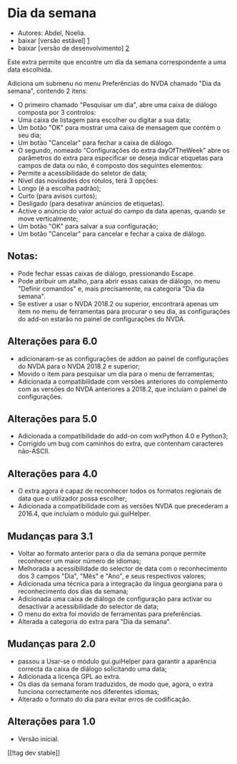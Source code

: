 # Dia da semana #

*	 Autores: Abdel, Noelia.
*	 baixar [versão estável] [1]
*	 baixar [versão de desenvolvimento] [2]

Este extra permite que encontre um dia da semana correspondente a uma data
escolhida.

Adiciona um submenu no menu Preferências do NVDA chamado "Dia da semana",
contendo 2 itens:


* O primeiro chamado "Pesquisar um dia", abre uma caixa de diálogo composta por 3 controlos:
* Uma caixa de listagem para escolher ou digitar a sua data;
* Um botão "OK" para mostrar uma caixa de mensagem que contém o seu dia;
* Um botão "Cancelar" para fechar a caixa de diálogo.
* O segundo, nomeado "Configurações do extra dayOfTheWeek" abre os parâmetros do extra para especificar se deseja indicar etiquetas para campos de data ou não, é composto dos seguintes elementos:
* Permite a acessibilidade do seletor de data;
* Nível das novidades dos rótulos, terá 3 opções:
* Longo (é a escolha padrão);
* Curto (para avisos curtos);
* Desligado (para desativar anúncios de etiquetas).
* Active o anúncio do valor actual do campo da data apenas, quando se move verticalmente;
* Um botão "OK" para salvar a sua configuração;
* Um botão "Cancelar" para cancelar e fechar a caixa de diálogo.

## Notas: ##

*	 Pode fechar essas caixas de diálogo, pressionando Escape.
*	 Pode atribuir um atalho, para abrir essas caixas de diálogo, no menu
   "Definir comandos" e, mais precisamente, na categoria "Dia da semana".
*	 Se estiver a usar o NVDA 2018.2 ou superior, encontrará apenas um item no
   menu de ferramentas para procurar o seu dia, as configurações do add-on
   estarão no painel de configurações do NVDA.

## Alterações para 6.0 ##

*	 adicionaram-se as configurações de addon ao painel de configurações do
   NVDA para o NVDA 2018.2 e superior;
*	 Movido o item para pesquisar um dia para o menu de ferramentas;
*	 Adicionada a compatibilidade com versões anteriores do complemento com as
   versões do NVDA anteriores a 2018.2, que incluíam o painel de
   configurações.

## Alterações para 5.0 ##

*	 Adicionada a compatibilidade do add-on com wxPython 4.0 e Python3;
*	 Corrigido um bug com caminhos do extra, que contenham caracteres
   não-ASCII.

## Alterações para 4.0 ##

*	 O extra agora é capaz de reconhecer todos os formatos regionais de data
   que o utilizador possa escolher;
*	 Adicionada a compatibilidade com as versões NVDA que precederam a 2016.4,
   que incluíam o módulo gui.guiHelper.

## Mudanças para 3.1 ##

*	 Voltar ao formato anterior para o dia da semana porque permite reconhecer
   um maior número de idiomas;
*	 Melhorada a acessibilidade do selector de data com o reconhecimento dos 3
   campos "Dia", "Mês" e "Ano", e seus respectivos valores;
*	 Adicionada uma técnica para a integração da língua georgiana para o
   reconhecimento dos dias da semana;
*	 Adicionada uma caixa de diálogo de configuração para activar ou
   desactivar a acessibilidade do selector de data;
*	 O menu do extra foi movido de ferramentas para preferências.
*	 Alterada a categoria do extra para "Dia da semana".

## Mudanças para 2.0 ##

*	 passou a Usar-se o módulo gui.guiHelper para garantir a aparência
   correcta da caixa de diálogo solicitando uma data;
*	 Adicionada a licença GPL ao extra.
*	 Os dias da semana foram traduzidos, de modo que, agora, o extra funciona
   correctamente nos diferentes idiomas;
*	 Alterado o formato do dia para evitar erros de codificação.

## Alterações para 1.0 ##

*	 Versão inicial.

[[!tag dev stable]]

[1]: https://addons.nvda-project.org/files/get.php?file=dw

[2]: https://addons.nvda-project.org/files/get.php?file=dw-dev
